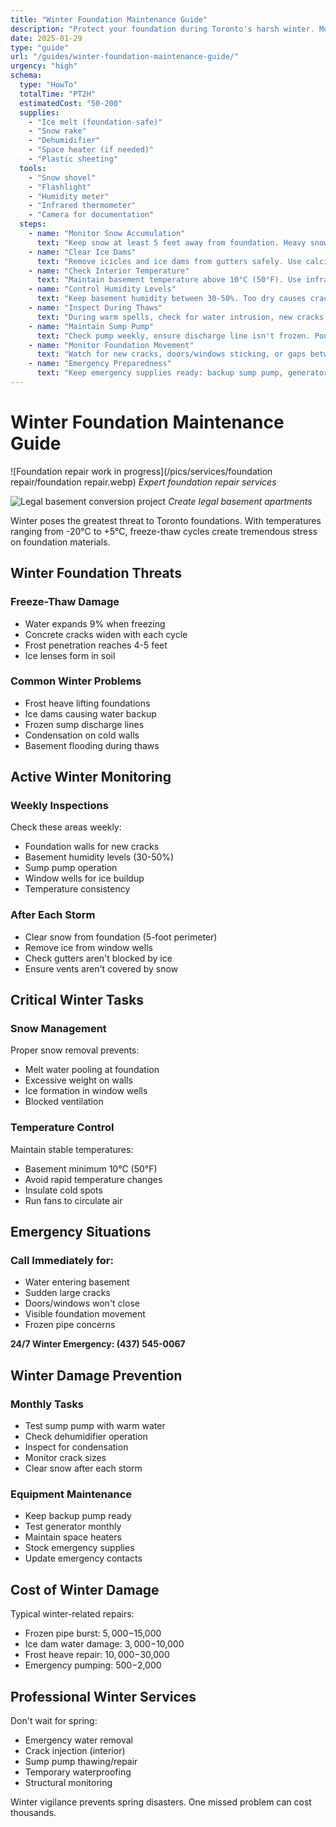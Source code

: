 ```yaml
---
title: "Winter Foundation Maintenance Guide"
description: "Protect your foundation during Toronto's harsh winter. Monitor freeze-thaw cycles, prevent ice damage, and maintain your basement through cold months."
date: 2025-01-29
type: "guide"
url: "/guides/winter-foundation-maintenance-guide/"
urgency: "high"
schema:
  type: "HowTo"
  totalTime: "PT2H"
  estimatedCost: "50-200"
  supplies:
    - "Ice melt (foundation-safe)"
    - "Snow rake"
    - "Dehumidifier"
    - "Space heater (if needed)"
    - "Plastic sheeting"
  tools:
    - "Snow shovel"
    - "Flashlight"
    - "Humidity meter"
    - "Infrared thermometer"
    - "Camera for documentation"
  steps:
    - name: "Monitor Snow Accumulation"
      text: "Keep snow at least 5 feet away from foundation. Heavy snow against foundation melts and refreezes, causing damage."
    - name: "Clear Ice Dams"
      text: "Remove icicles and ice dams from gutters safely. Use calcium chloride, not rock salt which damages concrete."
    - name: "Check Interior Temperature"
      text: "Maintain basement temperature above 10°C (50°F). Use infrared thermometer to find cold spots near foundation."
    - name: "Control Humidity Levels"
      text: "Keep basement humidity between 30-50%. Too dry causes cracks, too humid creates condensation and frost."
    - name: "Inspect During Thaws"
      text: "During warm spells, check for water intrusion, new cracks, or frost damage. Document with photos."
    - name: "Maintain Sump Pump"
      text: "Check pump weekly, ensure discharge line isn't frozen. Pour warm water to test if concerned about freezing."
    - name: "Monitor Foundation Movement"
      text: "Watch for new cracks, doors/windows sticking, or gaps between walls and floors indicating movement."
    - name: "Emergency Preparedness"
      text: "Keep emergency supplies ready: backup sump pump, generator, water removal equipment, and contractor contacts."
---
```


# Winter Foundation Maintenance Guide

![Foundation repair work in progress](/pics/services/foundation repair/foundation repair.webp)
*Expert foundation repair services*


![Legal basement conversion project](/pics/services/legal-basement/leagal-basement.webp)
*Create legal basement apartments*


Winter poses the greatest threat to Toronto foundations. With temperatures ranging from -20°C to +5°C, freeze-thaw cycles create tremendous stress on foundation materials.

## Winter Foundation Threats

### Freeze-Thaw Damage
- Water expands 9% when freezing
- Concrete cracks widen with each cycle
- Frost penetration reaches 4-5 feet
- Ice lenses form in soil

### Common Winter Problems
- Frost heave lifting foundations
- Ice dams causing water backup
- Frozen sump discharge lines
- Condensation on cold walls
- Basement flooding during thaws

## Active Winter Monitoring

### Weekly Inspections
Check these areas weekly:
- Foundation walls for new cracks
- Basement humidity levels (30-50%)
- Sump pump operation
- Window wells for ice buildup
- Temperature consistency

### After Each Storm
- Clear snow from foundation (5-foot perimeter)
- Remove ice from window wells
- Check gutters aren't blocked by ice
- Ensure vents aren't covered by snow

## Critical Winter Tasks

### Snow Management
Proper snow removal prevents:
- Melt water pooling at foundation
- Excessive weight on walls
- Ice formation in window wells
- Blocked ventilation

### Temperature Control
Maintain stable temperatures:
- Basement minimum 10°C (50°F)
- Avoid rapid temperature changes
- Insulate cold spots
- Run fans to circulate air

## Emergency Situations

### Call Immediately for:
- Water entering basement
- Sudden large cracks
- Doors/windows won't close
- Visible foundation movement
- Frozen pipe concerns

**24/7 Winter Emergency: (437) 545-0067**

## Winter Damage Prevention

### Monthly Tasks
- Test sump pump with warm water
- Check dehumidifier operation
- Inspect for condensation
- Monitor crack sizes
- Clear snow after each storm

### Equipment Maintenance
- Keep backup pump ready
- Test generator monthly
- Maintain space heaters
- Stock emergency supplies
- Update emergency contacts

## Cost of Winter Damage

Typical winter-related repairs:
- Frozen pipe burst: $5,000-$15,000
- Ice dam water damage: $3,000-$10,000
- Frost heave repair: $10,000-$30,000
- Emergency pumping: $500-$2,000

## Professional Winter Services

Don't wait for spring:
- Emergency water removal
- Crack injection (interior)
- Sump pump thawing/repair
- Temporary waterproofing
- Structural monitoring

Winter vigilance prevents spring disasters. One missed problem can cost thousands.